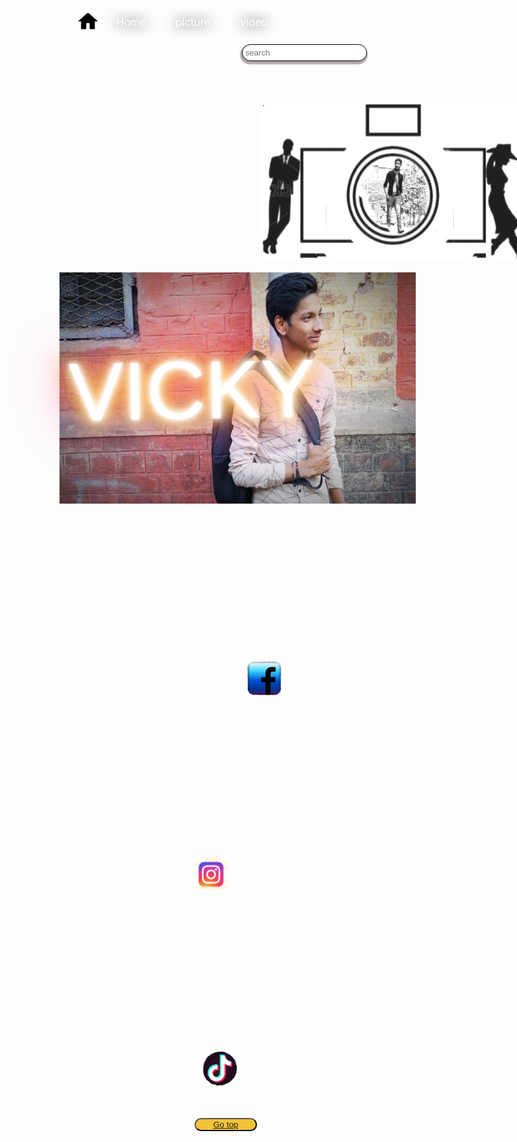 <!DOCTYPE html>
<html lang="en">

<head>
    <meta charset="UTF-8">
    <meta name="viewport" content="width=device-width, initial-scale=1.0">
    <link rel="stylesheet" href="home.css">
    <title>vicky</title>
    <style>
        
body{

background-image: url(7.jpg);
background-size: cover;
background-repeat: no-repeat;

}
.navbar{
background-color:unset;
border-radius: 50px;
text-shadow: 0 0 20px black;
}
.navbar ul{
overflow: auto;
}
img.home{
float: left;
width: 33px;
padding: 5px;
}
.navbar li{
float:left;
list-style: none;
margin: 13px 20px;
font-size: larger;
}
.navbar li a{ 
padding: 3px 4px;
text-decoration: none;
color: rgb(255, 255, 255);
}
.navbar li a:hover{ 
color: black

}
.navbar input{
float: right;
border-radius: 50px;
margin: 12px;
padding: 4px;
border: 1px solid black;
width: 200px;
height: 27px;
box-shadow: -1px 3px 2px 2px #210c095c;
}
.diver{
height: 250px;
margin-top: 12px;
margin-left: 67px;
}
.diver img{
width: fit-content;
height: 250px;
margin-left: 255px; 
margin-top: 1px;
}
.diver1{
height: 400px;
width: 651px;
margin-top:40px;
}
.diver1 img{
width: 570px;
height: 370px;
margin-top:-20px;
}
.diver2{
float: right;
transform: -moz-transform: scale(1.3) rotate(332deg) translate(43px, -22px);
-webkit-transform: scale(1.3) rotate(332deg) translate(43px, -22px);
-o-transform: scale(1.3) rotate(332deg) translate(43px, -22px);
-ms-transform: scale(1.3) rotate(332deg) translate(43px, -22px);
transform: scale(1.3) rotate(359deg) translate(43px, -22px);;
color: #FFFFFF;
text-shadow: #FFF 0px 0px 5px, #FFF 0px 0px 10px, #FFF 0px 0px 15px, rgb(255, 199, 45) 0px 0px 20px, rgb(255, 199, 45) 0px 0px 30px, rgb(255, 199, 45) 0px 0px 40px, #FF2D95 0px 0px 50px, #FF2D95 0px 0px 75px;
font-family: "Arial Black", Gadget, sans-serif;
font-size: 101px;
margin-right: 196px;
margin-top:-259px;
}
a.facebook{
margin-left: 300px;
margin-bottom:314px;
}
img.book{
margin-left: 0px;
margin-top: 202px;
margin-bottom: 52px;
width: 55px;
}
a.instagram{
margin-left: 300px;
margin-bottom: 314px;
}
img.insta{
margin-left: -85px;
margin-top: 202px;
margin-bottom: 52px;
width: 55px;

}
a.tiktok{
margin-left: 300px;
margin-bottom: 314px;
}
img.tik{
margin-left: -71px;
margin-top: 202px;
margin-bottom: 48px;
width: 55px;
}
button{
width: 100px;
border-radius: 28px;
color: red;
margin-left: 216px;
background-color:#f4c338;
}
button a:hover{
color:white;
}
    </style>
    <script>
        function fee()
{
    var x=document.getElementById(se).insertAdjacentText;
    var y;
    if(x==se)
    {
    y=URL("https://www.google.com");
    document.getElementById(s).value=y;
    }

}
    </script>
</head>

<body>
    <header>
            <nav class="navbar">
                <ul>
                    <a href="home.html">
                    <img src="19.png" alt="" class="home" title="Home"></a>
                    <li><a href="home.html">Home</a></li>
                    <li><a href="picture.html" target="next">picture</a></li>
                    <li><a href="video.html" target="new tab">video</a></li>
                    <!-- <div class="se"> -->
                        <a href="https://www.google.com" target="new tab">
                    <input type="search" class="see" placeholder="search">
                        </a>
                    <!-- </div> -->
                </ul>
            </nav> 
        </header>
    <div class="diver">
        <img src="6.jpg" alt="">
    </div>
    <div class="diver1">
        <img src="15.jpg.jpg" alt="">
    </div>
    <div class="diver2">
        VICKY
    </div>
     <a href="https://www.facebook.com/profile.php?id=100040047588756" target="blank" class="facebook">
    <img src="12.png" alt="" title="facebook" class="book">
    </a>
    <a href="https://instagram.com/vickys_0813?igshid=i2uxvneehjyd" target="new tab" class="instagram">
        <img src="8.png" alt="" title="instagram" class="insta">
        </a>
        <a href="https://vm.tiktok.com/3Q53NU/" target="next" class="tiktok">
            <img src="13.png" alt="" title="tiktok" class="tik">
            </a>
            <button><a href="#" class="bu">Go top</a></button>
</body>

</html>
